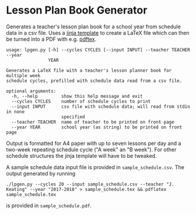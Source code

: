 # Lesson Plan Book Generator

Generates a teacher's lesson plan book for a school year from schedule data in a csv file. Uses a [jinja template](http://jinja.pocoo.org) to create a LaTeX file which can then be turned into a PDF with e.g. [pdftex](https://en.wikipedia.org/wiki/PdfTeX).

    usage: lpgen.py [-h] --cycles CYCLES [--input INPUT] --teacher TEACHER --year
                    YEAR

    Generates a LaTeX file with a teacher's lesson planner book for multiple week
    schedule cycles, prefilled with schedule data read from a csv file.

    optional arguments:
      -h, --help         show this help message and exit
      --cycles CYCLES    number of schedule cycles to print
      --input INPUT      csv file with schedule data; will read from stdin in none
                         specified
      --teacher TEACHER  name of teacher to be printed on front page
      --year YEAR        school year (as string) to be printed on front page

Output is formatted for A4 paper with up to seven lessons per day and a two-week repeating schedule cycle ("A week" an "B week"). For other schedule structures the jinja template will have to be tweaked.

A sample schedule data input file is provided in `sample_schedule.csv`. The output generated by running

    ./lpgen.py --cycles 20 --input sample_schedule.csv --teacher "J. Keating" --year "2017-2018" > sample_schedule.tex && pdflatex sample_schedule.tex

is provided in `sample_schedule.pdf`.

